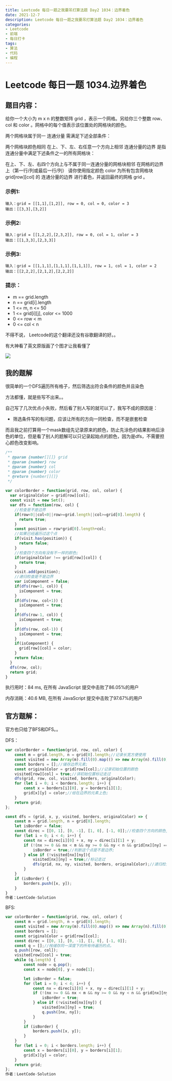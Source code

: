 ```yaml
---
title: Leetcode 每日一题之我要吊打算法题 Day2 1034：边界着色
date: 2021-12-7
description: Leetcode 每日一题之我要吊打算法题 Day2 1034：边界着色
categories:
- Leetcode
- 前端
- 每日打卡
tags:
- 算法
- 代码
- 编程
---
```

# Leetcode 每日一题 1034.边界着色

## 题目内容：

给你一个大小为 m x n 的整数矩阵 grid ，表示一个网格。另给你三个整数 row、col 和 color 。网格中的每个值表示该位置处的网格块的颜色。

两个网格块属于同一 连通分量 需满足下述全部条件：

两个网格块颜色相同
在上、下、左、右任意一个方向上相邻
连通分量的边界 是指连通分量中满足下述条件之一的所有网格块：

在上、下、左、右四个方向上与不属于同一连通分量的网格块相邻
在网格的边界上（第一行/列或最后一行/列）
请你使用指定颜色 color 为所有包含网格块 grid[row][col] 的 连通分量的边界 进行着色，并返回最终的网格 grid 。

### 示例1:

```away
输入：grid = [[1,1],[1,2]], row = 0, col = 0, color = 3
输出：[[3,3],[3,2]]
```

### 示例2:

```away
输入：grid = [[1,2,2],[2,3,2]], row = 0, col = 1, color = 3
输出：[[1,3,3],[2,3,3]]
```

### 示例3:

```away
输入：grid = [[1,1,1],[1,1,1],[1,1,1]], row = 1, col = 1, color = 2
输出：[[2,2,2],[2,1,2],[2,2,2]]
```

### 提示：

- m == grid.length
- n == grid[i].length
- 1 <= m, n <= 50
- 1 <= grid[i][j], color <= 1000
- 0 <= row < m
- 0 <= col < n

不得不说， Leetcode的这个翻译还没有谷歌翻译的好。。

有大神看了英文原版画了个图才让我看懂了

<img src="https://pic.leetcode-cn.com/1638844576-eMoMQJ-IMG_0307(20211207-103545).PNG">

## 我的题解

很简单的一个DFS遍历所有格子，然后筛选出符合条件的颜色并且染色

方法都懂，就是些写不出来。。

自己写了几次优点小失败，然后看了别人写的就可以了，我写不成的原因是：

- 筛选条件写的有问题，应该让所有的方向一同检查，而不是嵌套检查

而且我之前打算用一个mask数组先记录原来的颜色，防止先涂色的结果影响后涂色的单位，但是看了别人的题解可以只记录起始点的颜色，因为是dfs，不需要担心颜色改变影响。

```javascript
/**
 * @param {number[][]} grid
 * @param {number} row
 * @param {number} col
 * @param {number} color
 * @return {number[][]}
 */
 
var colorBorder = function(grid, row, col, color) {
  var originalColor = grid[row][col];
  const visit = new Set();
  var dfs = function(row, col) {
    //检查是不是边界
    if(row<0||col<0||row>=grid.length||col>=grid[0].length) {
      return true;
    }
    const position = row*grid[0].length+col;
    //如果已经遍历过这个点
    if(visit.has(position)) {
      return false;
    }
    //检查四个方向有没有不一样的颜色;
    if(originalColor !== grid[row][col]) {
      return true;
    }
    visit.add(position);
    //递归检查是不是边界
    var isComponent = false;
    if(dfs(row+1, col)) {
      isComponent = true;
    }
    if(dfs(row, col+1)) {
      isComponent = true;
    }
    if(dfs(row-1, col)) {
      isComponent = true;
    }
    if(dfs(row, col-1)) {
      isComponent = true;
    }
    if(isComponent) {
      grid[row][col] = color;
    }
    return false;
  }
  dfs(row, col);
  return grid;
}
```

执行用时：84 ms, 在所有 JavaScript 提交中击败了86.05%的用户

内存消耗：40.6 MB, 在所有 JavaScript 提交中击败了97.67%的用户

## 官方题解：

官方也只给了BFS和DFS。。

DFS：

```javascript
var colorBorder = function(grid, row, col, color) {
    const m = grid.length, n = grid[0].length;//记录长宽方便使用
    const visited = new Array(m).fill(0).map(() => new Array(n).fill(0));//防止死循环，记录走过的位置
    const borders = [];//储存边界元素;
    const originalColor = grid[row][col];//记录初始位置的颜色
    visited[row][col] = true;//讲初始位置标记走过
    dfs(grid, row, col, visited, borders, originalColor);
    for (let i = 0; i < borders.length; i++) {
        const x = borders[i][0], y = borders[i][1];
        grid[x][y] = color;//给在边界的元素上色;
    }
    return grid;
};

const dfs = (grid, x, y, visited, borders, originalColor) => {
    const m = grid.length, n = grid[0].length;
    let isBorder = false;
    const direc = [[0, 1], [0, -1], [1, 0], [-1, 0]];//检查四个方向的颜色,这样同时也检查了是不是在边界上。
    for (let i = 0; i < 4; i++) {
        const nx = direc[i][0] + x, ny = direc[i][1] + y;
        if (!(nx >= 0 && nx < m && ny >= 0 && ny < n && grid[nx][ny] === originalColor)) {
            isBorder = true;//判断这个点是不是边界;
        } else if (!visited[nx][ny]){
            visited[nx][ny] = true;//标记走过
            dfs(grid, nx, ny, visited, borders, originalColor);//递归检查所有的点
        }                
    }
    if (isBorder) {
        borders.push([x, y]);
    }
}
作者：LeetCode-Solution
```

BFS:

```javascript
var colorBorder = function(grid, row, col, color) {
    const m = grid.length, n = grid[0].length;
    const visited = new Array(m).fill(0).map(() => new Array(n).fill(0));
    const borders = [];
    const originalColor = grid[row][col];
    const direc = [[0, 1], [0, -1], [1, 0], [-1, 0]];
    const q = [];//栈储存同一深度下的所有待遍历的点。
    q.push([row, col]);
    visited[row][col] = true;
    while (q.length) {
        const node = q.pop();
        const x = node[0], y = node[1];

        let isBorder = false;
        for (let i = 0; i < 4; i++) {
            const nx = direc[i][0] + x, ny = direc[i][1] + y;
            if (!(nx >= 0 && nx < m && ny >= 0 && ny < n && grid[nx][ny] === originalColor)) {
                isBorder = true;
            } else if (!visited[nx][ny]) {
                visited[nx][ny] = true;
                q.push([nx, ny]);
            }         
        }
        if (isBorder) {
            borders.push([x, y]);
        }
    }
    for (let i = 0; i < borders.length; i++) {
        const x = borders[i][0], y = borders[i][1];
        grid[x][y] = color;
    }
    return grid;
};
作者：LeetCode-Solution
```